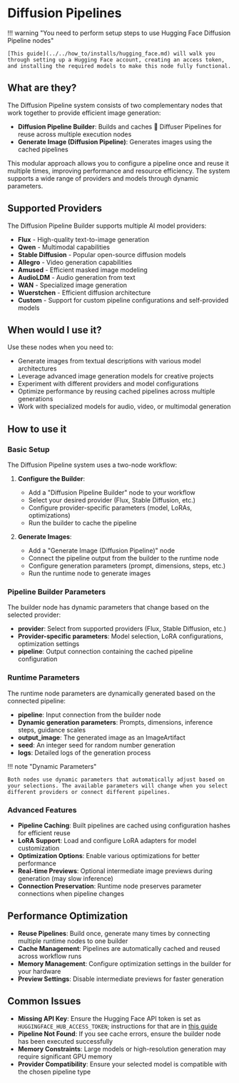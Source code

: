# Diffusion Pipelines

!!! warning "You need to perform setup steps to use Hugging Face Diffusion Pipeline nodes"

    [This guide](../../how_to/installs/hugging_face.md) will walk you through setting up a Hugging Face account, creating an access token, and installing the required models to make this node fully functional.

## What are they?

The Diffusion Pipeline system consists of two complementary nodes that work together to provide efficient image generation:

- **Diffusion Pipeline Builder**: Builds and caches 🤗 Diffuser Pipelines for reuse across multiple execution nodes
- **Generate Image (Diffusion Pipeline)**: Generates images using the cached pipelines

This modular approach allows you to configure a pipeline once and reuse it multiple times, improving performance and resource efficiency. The system supports a wide range of providers and models through dynamic parameters.

## Supported Providers

The Diffusion Pipeline Builder supports multiple AI model providers:

- **Flux** - High-quality text-to-image generation
- **Qwen** - Multimodal capabilities
- **Stable Diffusion** - Popular open-source diffusion models
- **Allegro** - Video generation capabilities
- **Amused** - Efficient masked image modeling
- **AudioLDM** - Audio generation from text
- **WAN** - Specialized image generation
- **Wuerstchen** - Efficient diffusion architecture
- **Custom** - Support for custom pipeline configurations and self-provided models

## When would I use it?

Use these nodes when you need to:

- Generate images from textual descriptions with various model architectures
- Leverage advanced image generation models for creative projects
- Experiment with different providers and model configurations
- Optimize performance by reusing cached pipelines across multiple generations
- Work with specialized models for audio, video, or multimodal generation

## How to use it

### Basic Setup

The Diffusion Pipeline system uses a two-node workflow:

1. **Configure the Builder**:

    - Add a "Diffusion Pipeline Builder" node to your workflow
    - Select your desired provider (Flux, Stable Diffusion, etc.)
    - Configure provider-specific parameters (model, LoRAs, optimizations)
    - Run the builder to cache the pipeline

1. **Generate Images**:

    - Add a "Generate Image (Diffusion Pipeline)" node
    - Connect the pipeline output from the builder to the runtime node
    - Configure generation parameters (prompt, dimensions, steps, etc.)
    - Run the runtime node to generate images

### Pipeline Builder Parameters

The builder node has dynamic parameters that change based on the selected provider:

- **provider**: Select from supported providers (Flux, Stable Diffusion, etc.)
- **Provider-specific parameters**: Model selection, LoRA configurations, optimization settings
- **pipeline**: Output connection containing the cached pipeline configuration

### Runtime Parameters

The runtime node parameters are dynamically generated based on the connected pipeline:

- **pipeline**: Input connection from the builder node
- **Dynamic generation parameters**: Prompts, dimensions, inference steps, guidance scales
- **output_image**: The generated image as an ImageArtifact
- **seed**: An integer seed for random number generation
- **logs**: Detailed logs of the generation process

!!! note "Dynamic Parameters"

    Both nodes use dynamic parameters that automatically adjust based on your selections. The available parameters will change when you select different providers or connect different pipelines.

### Advanced Features

- **Pipeline Caching**: Built pipelines are cached using configuration hashes for efficient reuse
- **LoRA Support**: Load and configure LoRA adapters for model customization
- **Optimization Options**: Enable various optimizations for better performance
- **Real-time Previews**: Optional intermediate image previews during generation (may slow inference)
- **Connection Preservation**: Runtime node preserves parameter connections when pipeline changes

## Performance Optimization

- **Reuse Pipelines**: Build once, generate many times by connecting multiple runtime nodes to one builder
- **Cache Management**: Pipelines are automatically cached and reused across workflow runs
- **Memory Management**: Configure optimization settings in the builder for your hardware
- **Preview Settings**: Disable intermediate previews for faster generation

## Common Issues

- **Missing API Key**: Ensure the Hugging Face API token is set as `HUGGINGFACE_HUB_ACCESS_TOKEN`; instructions for that are in [this guide](../../how_to/installs/hugging_face.md)
- **Pipeline Not Found**: If you see cache errors, ensure the builder node has been executed successfully
- **Memory Constraints**: Large models or high-resolution generation may require significant GPU memory
- **Provider Compatibility**: Ensure your selected model is compatible with the chosen pipeline type
